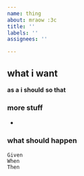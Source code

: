 ```yaml
---
name: thing
about: mraow :3c
title: ''
labels: ''
assignees: ''

---
```


## what i want
**as a** 
**i should** 
**so that** 

### more stuff
- 

### what should happen
```gherkin
Given 
When 
Then
```
